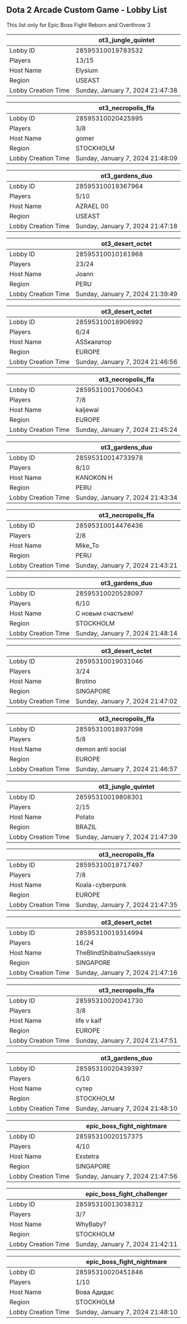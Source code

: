 ## Dota 2 Arcade Custom Game - Lobby List

This list only for Epic Boss Fight Reborn and Overthrow 3

|  | ot3_jungle_quintet |
| ------ | ------ |
| Lobby ID | 28595310019783532 |
| Players | 13/15 |
| Host Name | Elysium |
| Region | USEAST |
| Lobby Creation Time | Sunday, January 7, 2024 21:47:38 |


|  | ot3_necropolis_ffa |
| ------ | ------ |
| Lobby ID | 28595310020425995 |
| Players | 3/8 |
| Host Name | gomer |
| Region | STOCKHOLM |
| Lobby Creation Time | Sunday, January 7, 2024 21:48:09 |


|  | ot3_gardens_duo |
| ------ | ------ |
| Lobby ID | 28595310019367964 |
| Players | 5/10 |
| Host Name | AZRAEL 00 |
| Region | USEAST |
| Lobby Creation Time | Sunday, January 7, 2024 21:47:18 |


|  | ot3_desert_octet |
| ------ | ------ |
| Lobby ID | 28595310010161968 |
| Players | 23/24 |
| Host Name | Joann |
| Region | PERU |
| Lobby Creation Time | Sunday, January 7, 2024 21:39:49 |


|  | ot3_desert_octet |
| ------ | ------ |
| Lobby ID | 28595310018906992 |
| Players | 6/24 |
| Host Name | ASSкалатор |
| Region | EUROPE |
| Lobby Creation Time | Sunday, January 7, 2024 21:46:56 |


|  | ot3_necropolis_ffa |
| ------ | ------ |
| Lobby ID | 28595310017006043 |
| Players | 7/8 |
| Host Name | kaljewal |
| Region | EUROPE |
| Lobby Creation Time | Sunday, January 7, 2024 21:45:24 |


|  | ot3_gardens_duo |
| ------ | ------ |
| Lobby ID | 28595310014733978 |
| Players | 8/10 |
| Host Name | KANOKON H |
| Region | PERU |
| Lobby Creation Time | Sunday, January 7, 2024 21:43:34 |


|  | ot3_necropolis_ffa |
| ------ | ------ |
| Lobby ID | 28595310014476436 |
| Players | 2/8 |
| Host Name | Mike_To |
| Region | PERU |
| Lobby Creation Time | Sunday, January 7, 2024 21:43:21 |


|  | ot3_gardens_duo |
| ------ | ------ |
| Lobby ID | 28595310020528097 |
| Players | 6/10 |
| Host Name | C новым счастьем! |
| Region | STOCKHOLM |
| Lobby Creation Time | Sunday, January 7, 2024 21:48:14 |


|  | ot3_desert_octet |
| ------ | ------ |
| Lobby ID | 28595310019031046 |
| Players | 3/24 |
| Host Name | Brotino |
| Region | SINGAPORE |
| Lobby Creation Time | Sunday, January 7, 2024 21:47:02 |


|  | ot3_necropolis_ffa |
| ------ | ------ |
| Lobby ID | 28595310018937098 |
| Players | 5/8 |
| Host Name | demon anti social |
| Region | EUROPE |
| Lobby Creation Time | Sunday, January 7, 2024 21:46:57 |


|  | ot3_jungle_quintet |
| ------ | ------ |
| Lobby ID | 28595310019808301 |
| Players | 2/15 |
| Host Name | Potato |
| Region | BRAZIL |
| Lobby Creation Time | Sunday, January 7, 2024 21:47:39 |


|  | ot3_necropolis_ffa |
| ------ | ------ |
| Lobby ID | 28595310019717497 |
| Players | 7/8 |
| Host Name | Koala-cyberpunk |
| Region | EUROPE |
| Lobby Creation Time | Sunday, January 7, 2024 21:47:35 |


|  | ot3_desert_octet |
| ------ | ------ |
| Lobby ID | 28595310019314994 |
| Players | 16/24 |
| Host Name | TheBlindShibaInuSaekssiya |
| Region | SINGAPORE |
| Lobby Creation Time | Sunday, January 7, 2024 21:47:16 |


|  | ot3_necropolis_ffa |
| ------ | ------ |
| Lobby ID | 28595310020041730 |
| Players | 3/8 |
| Host Name | life v kaif |
| Region | EUROPE |
| Lobby Creation Time | Sunday, January 7, 2024 21:47:51 |


|  | ot3_gardens_duo |
| ------ | ------ |
| Lobby ID | 28595310020439397 |
| Players | 6/10 |
| Host Name | сутер |
| Region | STOCKHOLM |
| Lobby Creation Time | Sunday, January 7, 2024 21:48:10 |


|  | epic_boss_fight_nightmare |
| ------ | ------ |
| Lobby ID | 28595310020157375 |
| Players | 4/10 |
| Host Name | Exstetra |
| Region | SINGAPORE |
| Lobby Creation Time | Sunday, January 7, 2024 21:47:56 |


|  | epic_boss_fight_challenger |
| ------ | ------ |
| Lobby ID | 28595310013038312 |
| Players | 3/7 |
| Host Name | WhyBaby? |
| Region | STOCKHOLM |
| Lobby Creation Time | Sunday, January 7, 2024 21:42:11 |


|  | epic_boss_fight_nightmare |
| ------ | ------ |
| Lobby ID | 28595310020451846 |
| Players | 1/10 |
| Host Name | Вова Адидас |
| Region | STOCKHOLM |
| Lobby Creation Time | Sunday, January 7, 2024 21:48:10 |



